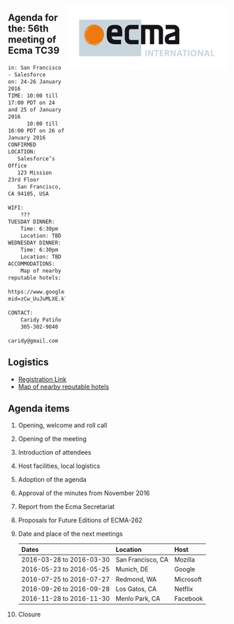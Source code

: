 <img src="../images/Ecma_RVB-003.jpg"
     align="right" alt="" />

## Agenda for the: 56th meeting of Ecma TC39

    in: San Francisco - Salesforce
    on: 24-26 January 2016
    TIME: 10:00 till 17:00 PDT on 24 and 25 of January 2016
          10:00 till 16:00 PDT on 26 of January 2016
    CONFIRMED LOCATION:
       Salesforce’s Office
       123 Mission 23rd Floor
       San Francisco, CA 94105, USA

    WIFI:
        ???
    TUESDAY DINNER:
        Time: 6:30pm
        Location: TBD
    WEDNESDAY DINNER:
        Time: 6:30pm
        Location: TBD
    ACCOMMODATIONS:
        Map of nearby reputable hotels:
        https://www.google.com/maps/d/edit?mid=zCw_UuJuMLXE.k7jLE43b3qhE&usp=sharing

    CONTACT:
        Caridy Patiño
        305-302-9840
        caridy@gmail.com

## Logistics

- [Registration Link](https://ecma-international.doodle.com/poll/swz9zuggvuzarg6f)
- [Map of nearby reputable hotels](https://www.google.com/maps/d/edit?mid=zCw_UuJuMLXE.k7jLE43b3qhE&usp=sharing)

## Agenda items

1. Opening, welcome and roll call
  1. Opening of the meeting
  1. Introduction of attendees
  1. Host facilities, local logistics
1. Adoption of the agenda
1. Approval of the minutes from November 2016
1. Report from the Ecma Secretariat
1. Proposals for Future Editions of ECMA-262
1. Date and place of the next meetings

    | Dates                    | Location          | Host       |
    |--------------------------|-------------------|------------|
    | 2016-03-28 to 2016-03-30 | San Francisco, CA | Mozilla    |
    | 2016-05-23 to 2016-05-25 | Munich, DE        | Google     |
    | 2016-07-25 to 2016-07-27 | Redmond, WA       | Microsoft  |
    | 2016-09-26 to 2016-09-28 | Los Gatos, CA     | Netflix    |
    | 2016-11-28 to 2016-11-30 | Menlo Park, CA    | Facebook   |

1. Closure
